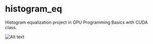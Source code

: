 # histogram_eq

Histogram equalization project in GPU Programming Basics with CUDA class.

![Alt text](relative/path/to/cuda_certificate.PNG?raw=true "Certificate")
